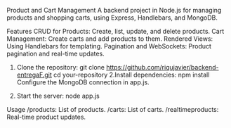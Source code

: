 Product and Cart Management
A backend project in Node.js for managing products and shopping carts, using Express, Handlebars, and MongoDB.

Features
CRUD for Products: Create, list, update, and delete products.
Cart Management: Create carts and add products to them.
Rendered Views: Using Handlebars for templating.
Pagination and WebSockets: Product pagination and real-time updates.

1. Clone the repository:
  git clone https://github.com/riqujavier/backend-entregaF.git
  cd your-repository
2.Install dependencies:
  npm install
  Configure the MongoDB connection in app.js.

3. Start the server:
  node app.js


Usage
/products: List of products.
/carts: List of carts.
/realtimeproducts: Real-time product updates.
